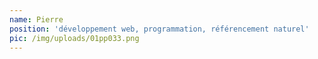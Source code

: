 ```yaml
---
name: Pierre
position: 'développement web, programmation, référencement naturel'
pic: /img/uploads/01pp033.png
---
```


